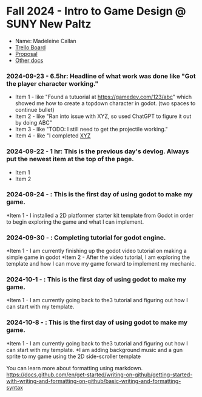 # Fall 2024 - Intro to Game Design @ SUNY New Paltz
* Name: Madeleine Callan
* [Trello Board](https://trello.com/b/4XXSTzDK/new-paltz-game-design-final-project-template)
* [Proposal](proposal.pdf)
* [Other docs](todo)

### 2024-09-23 - 6.5hr: Headline of what work was done like "Got the player character working."
* Item 1 - like "Found a tutuorial at https://gamedev.com/123/abc" which showed me how to create a
  topdown character in godot. (two spaces to continue bullet)
* Item 2 - like "Ran into issue with XYZ, so used ChatGPT to figure it out by doing ABC"
* Item 3 - like "TODO: I still need to get the projectile working."
* Item 4 - like "I completed [XYZ](some-link-to-ticket)

### 2024-09-22 - 1 hr: This is the previous day's devlog. Always put the newest item at the top of the page.
* Item 1
* Item 2

### 2024-09-24 - : This is the first day of using godot to make my game.
*Item 1 - I installed a 2D platformer starter kit template from Godot in order to begin exploring the game and what I can implement.


### 2024-09-30 - : Completing tutorial for godot engine.
*Item 1 - I am currently finishing up the godot video tutorial on making a simple game in godot
*Item 2 - After the video tutorial, I am exploring the template and how I can move my game forward to implement my mechanic.

### 2024-10-1 - : This is the first day of using godot to make my game.
*Item 1 - I am currently going back to the3 tutorial and figuring out how I can start with my template.

### 2024-10-8 - : This is the first day of using godot to make my game.
*Item 1 - I am currently going back to the3 tutorial and figuring out how I can start with my template.
*I am adding background music and a gun sprite to my game using the 2D side-scroller template          





  You can learn more about formatting using markdown.
https://docs.github.com/en/get-started/writing-on-github/getting-started-with-writing-and-formatting-on-github/basic-writing-and-formatting-syntax
